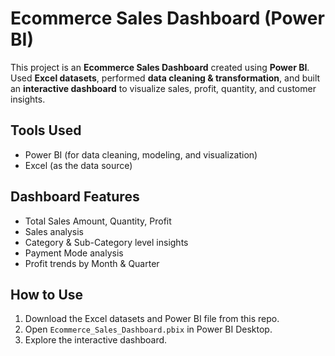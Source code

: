# Ecommerce Sales Dashboard (Power BI)

This project is an **Ecommerce Sales Dashboard** created using **Power BI**.  
 Used **Excel datasets**, performed **data cleaning & transformation**, and built an **interactive dashboard** to visualize sales, profit, quantity, and customer insights.

## Tools Used
- Power BI (for data cleaning, modeling, and visualization)  
- Excel (as the data source)

## Dashboard Features
- Total Sales Amount, Quantity, Profit  
- Sales analysis   
- Category & Sub-Category level insights  
- Payment Mode analysis  
- Profit trends by Month & Quarter  
  

## How to Use
1. Download the Excel datasets and Power BI file from this repo.  
2. Open `Ecommerce_Sales_Dashboard.pbix` in Power BI Desktop.  
3. Explore the interactive dashboard.  
